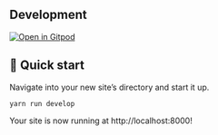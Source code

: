 ## Development
[![Open in Gitpod](https://gitpod.io/button/open-in-gitpod.svg)](https://gitpod.io/#https://github.com/techstationspace/tech-station-website)

## 🚀 Quick start

Navigate into your new site’s directory and start it up.
```shell
yarn run develop
```

Your site is now running at http://localhost:8000!
